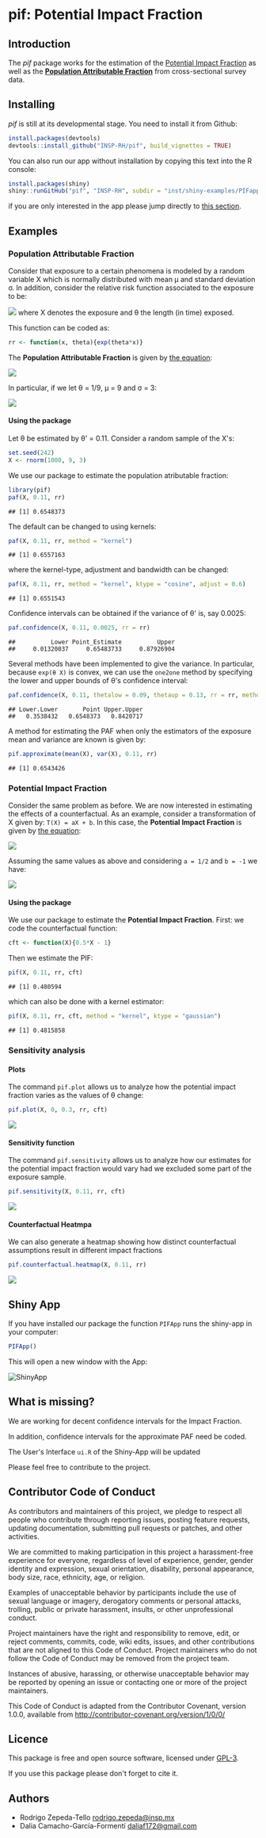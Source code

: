 pif: **Potential Impact Fraction**
================

Introduction
------------

The *pif* package works for the estimation of the [Potential Impact Fraction](http://www.who.int/publications/cra/chapters/volume2/2129-2140.pdf) as well as the [**Population Attributable Fraction**](http://www.who.int/healthinfo/global_burden_disease/metrics_paf/en/) from cross-sectional survey data.

Installing
----------

*pif* is still at its developmental stage. You need to install it from Github:

``` r
install.packages(devtools)
devtools::install_github("INSP-RH/pif", build_vignettes = TRUE)
```

You can also run our app without installation by copying this text into the R console:

``` r
install.packages(shiny)
shiny::runGitHub("pif", "INSP-RH", subdir = "inst/shiny-examples/PIFapp")
```

if you are only interested in the app please jump directly to [this section](#shiny-app).

Examples
--------

### **Population Attributable Fraction**

Consider that exposure to a certain phenomena is modeled by a random variable X which is normally distributed with mean μ and standard deviation σ. In addition, consider the relative risk function associated to the exposure to be:

![](README_files/figure-markdown_github/unnamed-chunk-2-1.png) where X denotes the exposure and θ the length (in time) exposed.

This function can be coded as:

``` r
rr <- function(x, theta){exp(theta*x)}
```

The **Population Attributable Fraction** is given by [the equation](https://github.com/INSP-RH/pif/blob/master/Theoretical/Worked_formulas.pdf):

![](README_files/figure-markdown_github/unnamed-chunk-4-1.png)

In particular, if we let θ = 1/9, μ = 9 and σ = 3:

![](README_files/figure-markdown_github/unnamed-chunk-5-1.png)

#### Using the package

Let θ be estimated by θ' = 0.11. Consider a random sample of the X's:

``` r
set.seed(242)
X <- rnorm(1000, 9, 3)
```

We use our package to estimate the population atributable fraction:

``` r
library(pif)
paf(X, 0.11, rr)
```

    ## [1] 0.6548373

The default can be changed to using kernels:

``` r
paf(X, 0.11, rr, method = "kernel")
```

    ## [1] 0.6557163

where the kernel-type, adjustment and bandwidth can be changed:

``` r
paf(X, 0.11, rr, method = "kernel", ktype = "cosine", adjust = 0.6)
```

    ## [1] 0.6551543

Confidence intervals can be obtained if the variance of θ' is, say 0.0025:

``` r
paf.confidence(X, 0.11, 0.0025, rr = rr)
```

    ##          Lower Point_Estimate          Upper 
    ##     0.01320037     0.65483733     0.87926904

Several methods have been implemented to give the variance. In particular, because `exp(θ X)` is convex, we can use the `one2one` method by specifying the lower and upper bounds of θ's confidence interval:

``` r
paf.confidence(X, 0.11, thetalow = 0.09, thetaup = 0.13, rr = rr, method = "one2one")
```

    ## Lower.Lower       Point Upper.Upper 
    ##   0.3538432   0.6548373   0.8420717

A method for estimating the PAF when only the estimators of the exposure mean and variance are known is given by:

``` r
pif.approximate(mean(X), var(X), 0.11, rr)
```

    ## [1] 0.6543426

### **Potential Impact Fraction**

Consider the same problem as before. We are now interested in estimating the effects of a counterfactual. As an example, consider a transformation of X given by: `T(X) = aX + b`. In this case, the **Potential Impact Fraction** is given by [the equation](https://github.com/INSP-RH/pif/blob/master/Theoretical/Worked_formulas.pdf):

![](README_files/figure-markdown_github/unnamed-chunk-13-1.png)

Assuming the same values as above and considering `a = 1/2` and `b = -1` we have:

![](README_files/figure-markdown_github/unnamed-chunk-14-1.png)

#### Using the package

We use our package to estimate the **Potential Impact Fraction**. First: we code the counterfactual function:

``` r
cft <- function(X){0.5*X - 1}
```

Then we estimate the PIF:

``` r
pif(X, 0.11, rr, cft)
```

    ## [1] 0.480594

which can also be done with a kernel estimator:

``` r
pif(X, 0.11, rr, cft, method = "kernel", ktype = "gaussian")
```

    ## [1] 0.4815858

### Sensitivity analysis

#### Plots

The command `pif.plot` allows us to analyze how the potential impact fraction varies as the values of θ change:

``` r
pif.plot(X, 0, 0.3, rr, cft)
```

![](README_files/figure-markdown_github/unnamed-chunk-18-1.png)

#### Sensitivity function

The command `pif.sensitivity` allows us to analyze how our estimates for the potential impact fraction would vary had we excluded some part of the exposure sample.

``` r
pif.sensitivity(X, 0.11, rr, cft)
```

![](README_files/figure-markdown_github/unnamed-chunk-19-1.png)

#### Counterfactual Heatmpa

We can also generate a heatmap showing how distinct counterfactual assumptions result in different impact fractions

``` r
pif.counterfactual.heatmap(X, 0.11, rr)
```

![](README_files/figure-markdown_github/unnamed-chunk-20-1.png)

Shiny App
---------

If you have installed our package the function `PIFApp` runs the shiny-app in your computer:

``` r
PIFApp()
```

This will open a new window with the App:

<img alt = "ShinyApp" src = "README_files/shinyapp.png">

What is missing?
----------------

We are working for decent confidence intervals for the Impact Fraction.

In addition, confidence intervals for the approximate PAF need be coded.

The User's Interface `ui.R` of the Shiny-App will be updated

Please feel free to contribute to the project.

Contributor Code of Conduct
---------------------------

As contributors and maintainers of this project, we pledge to respect all people who contribute through reporting issues, posting feature requests, updating documentation, submitting pull requests or patches, and other activities.

We are committed to making participation in this project a harassment-free experience for everyone, regardless of level of experience, gender, gender identity and expression, sexual orientation, disability, personal appearance, body size, race, ethnicity, age, or religion.

Examples of unacceptable behavior by participants include the use of sexual language or imagery, derogatory comments or personal attacks, trolling, public or private harassment, insults, or other unprofessional conduct.

Project maintainers have the right and responsibility to remove, edit, or reject comments, commits, code, wiki edits, issues, and other contributions that are not aligned to this Code of Conduct. Project maintainers who do not follow the Code of Conduct may be removed from the project team.

Instances of abusive, harassing, or otherwise unacceptable behavior may be reported by opening an issue or contacting one or more of the project maintainers.

This Code of Conduct is adapted from the Contributor Covenant, version 1.0.0, available from <http://contributor-covenant.org/version/1/0/0/>

Licence
-------

This package is free and open source software, licensed under [GPL-3](https://www.gnu.org/licenses/gpl-3.0.html).

If you use this package please don't forget to cite it.

Authors
-------

-   Rodrigo Zepeda-Tello <rodrigo.zepeda@insp.mx>
-   Dalia Camacho-García-Formentí <daliaf172@gmail.com>
